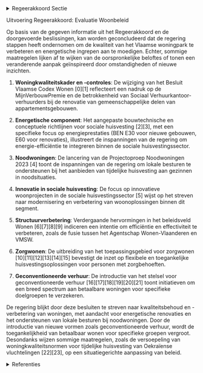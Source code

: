

<details>
        <summary>Regeerakkoord Sectie </summary>
        <p>4.2.1 We verbeteren de kwaliteit van het woningpark Het reeds goedgekeurde nieuwe woningkwaliteits-kader treedt in werking op 1 januari 2021. Die tijd is nodig om lokale besturen, verhuurders en huurders én eigenaars vertrouwd te maken met de nieuwe regelgeving. We zetten de woningkwaliteitsinstrumenten meer proactief en resultaatgericht in om zo het Vlaamse woningpatrimonium in het algemeen en de private huurmarkt in het bijzonder op te waarderen. Naast de bestaande technische verslagen wordt binnen het beoordelingskader van de woningkwaliteit een initiatief genomen om constructies m.b.t. nieuwe woonvormen te kunnen beoordelen. In het technisch verslag wordt de energeti-sche component verder uitgewerkt. Naast de verplichting tot dakisolatie en dubbele beglazing wordt de maximale EPC-score richting 2050 gradueel bepaald, rekening houdend met de woningtypologie. Een duidelijk langetermijnperspectief bevordert het draagvlak en planningsproces voor energetische ingrepen. De woningcontroles kunnen worden uitbesteed aan opgeleide en gecertifi-ceerde private woningcontroleurs. Ook lokale besturen moeten hiermee aan de slag kunnen gaan. De afwikkeling van de administratieve procedure blijft altijd op ambtelijk niveau verzekerd. Bij een woningkwaliteitsonderzoek van domiciliekamers wordt de vergunning mee in rekening genomen. Indien op voorhand wordt vastgesteld dat de kamerwoning onrechtmatig is opgedeeld, wordt het conformiteitsattest geweigerd. Als de niet-vergunde situatie wordt vastgesteld nadat er een conformiteitsattest is afgele-verd, wordt het conformiteitsattest als niet bestaande beschouwd. Ter bevordering van de klantvriendelijkheid en de transparantie worden zoveel moge-lijk premies die gericht zijn op kwaliteits-verbetering en aanpassing van de woning in 1 front-office gebundeld. De administra-tieve afhandeling gebeurt in back-office door de verschillende bevoegde diensten. Na een eerste tussentijdse evaluatie van de projecten van de ‘proefomgeving experi-mentele woonvormen’ worden hindernissen in het instrumentarium van het beleidsveld Wonen, onder meer in sociale huisvesting, maximaal weggenomen en stimuleren we het gebruik van nieuwe woonvormen. Het Vlaams overlegplatform studentenhuis-vesting wordt op een structurele wijze verdergezet en vanuit de afdeling Woningkwaliteit wordt een structureel overleg aangegaan met het Netwerk Brandweer. Heel wat Vlaamse steden en gemeenten ondervinden moeilijkheden om een gepaste herhuisvesting te vinden voor gezinnen die hun woning dienen te verlaten, bijvoorbeeld door een ongeschikt- en/of onbewoonbaarverklaring of een uithuiszetting. Om de lokale besturen te helpen bij de herhuisvesting van deze gezinnen wordt een open oproep ‘noodwo-ningen’ uitgeschreven. Via deze open oproep kunnen lokale besturen investe-ringssubsidies aanvragen, waarmee ze d.m.v. cofinanciering het aanbod aan noodwoningen kunnen vergroten. </p>
        </details> 

Uitvoering Regeerakkoord: Evaluatie Woonbeleid

Op basis van de gegeven informatie uit het Regeerakkoord en de doorgevoerde beslissingen, kan worden geconcludeerd dat de regering stappen heeft ondernomen om de kwaliteit van het Vlaamse woningpark te verbeteren en energetische ingrepen aan te moedigen. Echter, sommige maatregelen lijken af te wijken van de oorspronkelijke beloftes of tonen een veranderende aanpak geïnspireerd door omstandigheden of nieuwe inzichten.

1. **Woningkwaliteitskader en -controles**: De wijziging van het Besluit Vlaamse Codex Wonen \[0\]\[1\] reflecteert een nadruk op de MijnVerbouwPremie en de betrokkenheid van Sociaal Verhuurkantoor-verhuurders bij de renovatie van gemeenschappelijke delen van appartementsgebouwen.

2. **Energetische component**: Het aangepaste bouwtechnische en conceptuele richtlijnen voor sociale huisvesting \[2\]\[3\], met een specifieke focus op energieprestaties (BEN E30 voor nieuwe gebouwen, E60 voor renovaties), illustreert de inspanningen van de regering om energie-efficiëntie te integreren binnen de sociale huisvestingssector.

3. **Noodwoningen**: De lancering van de Projectoproep Noodwoningen 2023 \[4\] toont de inspanningen van de regering om lokale besturen te ondersteunen bij het aanbieden van tijdelijke huisvesting aan gezinnen in noodsituaties.

4. **Innovatie in sociale huisvesting**: De focus op innovatieve woonprojecten in de sociale huisvestingssector \[5\] wijst op het streven naar modernisering en verbetering van woonoplossingen binnen dit segment.

5. **Structuurverbetering**: Verdergaande hervormingen in het beleidsveld Wonen \[6\]\[7\]\[8\]\[9\] indiceren een intentie om efficiëntie en effectiviteit te verbeteren, zoals de fusie tussen het Agentschap Wonen-Vlaanderen en VMSW.

6. **Zorgwonen**: De uitbreiding van het toepassingsgebied voor zorgwonen \[10\]\[11\]\[12\]\[13\]\[14\]\[15\] bevestigt de inzet op flexibele en toegankelijke huisvestingsoplossingen voor personen met zorgbehoeften.

7. **Geconventioneerde verhuur**: De introductie van het stelsel voor geconventioneerde verhuur \[16\]\[17\]\[18\]\[19\]\[20\]\[21\] toont initiatieven om een breed spectrum aan betaalbare woningen voor specifieke doelgroepen te verzekeren.

De regering blijkt door deze besluiten te streven naar kwaliteitsbehoud en -verbetering van woningen, met aandacht voor energetische renovaties en het ondersteunen van lokale besturen bij noodwoningen. Door de introductie van nieuwe vormen zoals geconventioneerde verhuur, wordt de toegankelijkheid van betaalbaar wonen voor specifieke groepen vergroot. Desondanks wijzen sommige maatregelen, zoals de versoepeling van woningkwaliteitsnormen voor tijdelijke huisvesting van Oekraïense vluchtelingen \[22\]\[23\], op een situatiegerichte aanpassing van beleid.

<details>
        <summary> Referenties</summary>
        **[\[0\]](https://beslissingenvlaamseregering.vlaanderen.be/?search=Wijziging%20Besluit%20Vlaamse%20Codex%20Wonen%3A%20tegemoetkomingen%20voor%20verbeteren%20en%20renovatie%20woningen&dateOption=select&startDate=2022-12-23T09%3A00%3A00Z&endDate=2022-12-23T09%3A00%3A00Z)** : **(2022-12-23)** Wijziging Besluit Vlaamse Codex Wonen: tegemoetkomingen voor verbeteren en renovatie woningen 

**[\[1\]](https://beslissingenvlaamseregering.vlaanderen.be/?search=Wijziging%20Besluit%20Vlaamse%20Codex%20Wonen%3A%20tegemoetkomingen%20voor%20verbeteren%20en%20renovatie%20woningen&dateOption=select&startDate=2022-10-07T08%3A00%3A00Z&endDate=2022-10-07T08%3A00%3A00Z)** : **(2022-10-07)** Wijziging Besluit Vlaamse Codex Wonen: tegemoetkomingen voor verbeteren en renovatie woningen 

**[\[2\]](https://beslissingenvlaamseregering.vlaanderen.be/?search=Wijzigingsbesluit%20energieprestatie%20sociale%20huisvesting&dateOption=select&startDate=2020-04-30T08%3A00%3A00Z&endDate=2020-04-30T08%3A00%3A00Z)** : **(2020-04-30)** Wijzigingsbesluit energieprestatie sociale huisvesting 

**[\[3\]](https://beslissingenvlaamseregering.vlaanderen.be/?search=Wijziging%20besluit%20Vlaamse%20Codex%20Wonen%3A%20bouwtechnische%20en%20conceptuele%20richtlijnen%20voor%20bouw%20en%20renovatie%20sociale%20huurwoningen&dateOption=select&startDate=2021-12-17T09%3A00%3A00Z&endDate=2021-12-17T09%3A00%3A00Z)** : **(2021-12-17)** Wijziging besluit Vlaamse Codex Wonen: bouwtechnische en conceptuele richtlijnen voor bouw en renovatie sociale huurwoningen 

**[\[4\]](https://beslissingenvlaamseregering.vlaanderen.be/?search=Projectoproep%20Noodwoningen%202023&dateOption=select&startDate=2023-06-02T08%3A00%3A00Z&endDate=2023-06-02T08%3A00%3A00Z)** : **(2023-06-02)** Projectoproep Noodwoningen 2023 

**[\[5\]](https://beslissingenvlaamseregering.vlaanderen.be/?search=Projectoproep%20%27Innovatieve%20woonprojecten%20in%20de%20sociale%20huisvestingssector%202023%27&dateOption=select&startDate=2023-06-02T08%3A00%3A00Z&endDate=2023-06-02T08%3A00%3A00Z)** : **(2023-06-02)** Projectoproep 'Innovatieve woonprojecten in de sociale huisvestingssector 2023' 

**[\[6\]](https://beslissingenvlaamseregering.vlaanderen.be/?search=Herstructurering%20beleidsveld%20Wonen%3A%20voorontwerp%20van%20decreet&dateOption=select&startDate=2021-11-12T09%3A00%3A00Z&endDate=2021-11-12T09%3A00%3A00Z)** : **(2021-11-12)** Herstructurering beleidsveld Wonen: voorontwerp van decreet 

**[\[7\]](https://beslissingenvlaamseregering.vlaanderen.be/?search=Herstructurering%20beleidsveld%20Wonen%3A%20voorontwerp%20van%20decreet&dateOption=select&startDate=2022-01-14T09%3A00%3A00Z&endDate=2022-01-14T09%3A00%3A00Z)** : **(2022-01-14)** Herstructurering beleidsveld Wonen: voorontwerp van decreet 

**[\[8\]](https://beslissingenvlaamseregering.vlaanderen.be/?search=Herstructurering%20beleidsveld%20Wonen%3A%20ontwerpdecreet&dateOption=select&startDate=2022-03-18T09%3A00%3A00Z&endDate=2022-03-18T09%3A00%3A00Z)** : **(2022-03-18)** Herstructurering beleidsveld Wonen: ontwerpdecreet 

**[\[9\]](https://beslissingenvlaamseregering.vlaanderen.be/?search=Wijziging%20decreten%20wonen&dateOption=select&startDate=2022-10-14T08%3A00%3A00Z&endDate=2022-10-14T08%3A00%3A00Z)** : **(2022-10-14)** Wijziging decreten wonen 

**[\[10\]](https://beslissingenvlaamseregering.vlaanderen.be/?search=Uitbreiding%20toepassingsgebied%20zorgwonen%20met%20bijgebouwen%20en%20mobiele%20units%3A%20wijziging%20Vlaamse%20Codex%20Ruimtelijke%20Ordening&dateOption=select&startDate=2021-04-23T08%3A00%3A00Z&endDate=2021-04-23T08%3A00%3A00Z)** : **(2021-04-23)** Uitbreiding toepassingsgebied zorgwonen met bijgebouwen en mobiele units: wijziging Vlaamse Codex Ruimtelijke Ordening 

**[\[11\]](https://beslissingenvlaamseregering.vlaanderen.be/?search=Inwerkingtreding%20decreet%20dat%20de%20Vlaamse%20Codex%20Ruimtelijke%20Ordening%20wijzigt%20wat%20betreft%20zorgwonen&dateOption=select&startDate=2021-07-16T06%3A00%3A00Z&endDate=2021-07-16T06%3A00%3A00Z)** : **(2021-07-16)** Inwerkingtreding decreet dat de Vlaamse Codex Ruimtelijke Ordening wijzigt wat betreft zorgwonen 

**[\[12\]](https://beslissingenvlaamseregering.vlaanderen.be/?search=Uitbreiding%20toepassingsgebied%20zorgwonen%20met%20bijgebouwen%20en%20mobiele%20units%3A%20wijzigingsdecreet%20Vlaamse%20Codex%20Ruimtelijke%20Ordening&dateOption=select&startDate=2021-06-18T08%3A00%3A00Z&endDate=2021-06-18T08%3A00%3A00Z)** : **(2021-06-18)** Uitbreiding toepassingsgebied zorgwonen met bijgebouwen en mobiele units: wijzigingsdecreet Vlaamse Codex Ruimtelijke Ordening 

**[\[13\]](https://beslissingenvlaamseregering.vlaanderen.be/?search=Uitbreiding%20toepassingsgebied%20zorgwonen%20met%20bijgebouwen%20en%20mobiele%20units%3A%20wijziging%20Vlaamse%20Codex%20Ruimtelijke%20Ordening&dateOption=select&startDate=2021-02-26T09%3A00%3A00Z&endDate=2021-02-26T09%3A00%3A00Z)** : **(2021-02-26)** Uitbreiding toepassingsgebied zorgwonen met bijgebouwen en mobiele units: wijziging Vlaamse Codex Ruimtelijke Ordening 

**[\[14\]](https://beslissingenvlaamseregering.vlaanderen.be/?search=Uitbreiding%20mogelijkheid%20zorgwonen%3A%20wijziging%20Vlaamse%20Codex%20Ruimtelijke%20Ordening&dateOption=select&startDate=2020-11-27T09%3A00%3A00Z&endDate=2020-11-27T09%3A00%3A00Z)** : **(2020-11-27)** Uitbreiding mogelijkheid zorgwonen: wijziging Vlaamse Codex Ruimtelijke Ordening 

**[\[15\]](https://beslissingenvlaamseregering.vlaanderen.be/?search=Inwerkingtreding%20decreet%20dat%20de%20Vlaamse%20Codex%20Ruimtelijke%20Ordening%20wijzigt%20wat%20betreft%20zorgwonen&dateOption=select&startDate=2021-07-02T08%3A00%3A00Z&endDate=2021-07-02T08%3A00%3A00Z)** : **(2021-07-02)** Inwerkingtreding decreet dat de Vlaamse Codex Ruimtelijke Ordening wijzigt wat betreft zorgwonen 

**[\[16\]](https://beslissingenvlaamseregering.vlaanderen.be/?search=Geconventioneerde%20verhuur%3A%20wijziging%20besluit%20Vlaamse%20Codex%20Wonen%202021&dateOption=select&startDate=2023-06-23T08%3A00%3A00Z&endDate=2023-06-23T08%3A00%3A00Z)** : **(2023-06-23)** Geconventioneerde verhuur: wijziging besluit Vlaamse Codex Wonen 2021 

**[\[17\]](https://beslissingenvlaamseregering.vlaanderen.be/?search=Aanpak%20besteding%20middelen%20voor%20verderzetting%20onderbouwde%20aanpak%20energiebesparing%20gebouwenpark%20sector%20Welzijn%2C%20Volksgezondheid%20en%20Gezin&dateOption=select&startDate=2023-11-23T16%3A00%3A00Z&endDate=2023-11-23T16%3A00%3A00Z)** : **(2023-11-23)** Aanpak besteding middelen voor verderzetting onderbouwde aanpak energiebesparing gebouwenpark sector Welzijn, Volksgezondheid en Gezin 

**[\[18\]](https://beslissingenvlaamseregering.vlaanderen.be/?search=Invoeren%20Uniform%20Kotlabel%3A%20wijziging%20Energiedecreet%20en%20Vlaamse%20Codex%20Wonen&dateOption=select&startDate=2023-07-14T08%3A00%3A00Z&endDate=2023-07-14T08%3A00%3A00Z)** : **(2023-07-14)** Invoeren Uniform Kotlabel: wijziging Energiedecreet en Vlaamse Codex Wonen 

**[\[19\]](https://beslissingenvlaamseregering.vlaanderen.be/?search=Geconventioneerde%20verhuur%3A%20wijziging%20besluit%20Vlaamse%20Codex%20Wonen%202021&dateOption=select&startDate=2023-04-28T08%3A00%3A00Z&endDate=2023-04-28T08%3A00%3A00Z)** : **(2023-04-28)** Geconventioneerde verhuur: wijziging besluit Vlaamse Codex Wonen 2021 

**[\[20\]](https://beslissingenvlaamseregering.vlaanderen.be/?search=Geconventioneerde%20verhuur%3A%20wijzigingsbesluit&dateOption=select&startDate=2022-12-23T09%3A00%3A00Z&endDate=2022-12-23T09%3A00%3A00Z)** : **(2022-12-23)** Geconventioneerde verhuur: wijzigingsbesluit 

**[\[21\]](https://beslissingenvlaamseregering.vlaanderen.be/?search=Hervorming%20subsidiestelsel%20energetische%20renovatie%20van%20sociale%20huurwoningen&dateOption=select&startDate=2023-07-14T08%3A00%3A00Z&endDate=2023-07-14T08%3A00%3A00Z)** : **(2023-07-14)** Hervorming subsidiestelsel energetische renovatie van sociale huurwoningen 

**[\[22\]](https://beslissingenvlaamseregering.vlaanderen.be/?search=Huisvesting%20tijdelijk%20ontheemden%3A%20tijdelijke%20versoepeling%20woningkwaliteitsnormen&dateOption=select&startDate=2022-03-14T20%3A00%3A00Z&endDate=2022-03-14T20%3A00%3A00Z)** : **(2022-03-14)** Huisvesting tijdelijk ontheemden: tijdelijke versoepeling woningkwaliteitsnormen 

**[\[23\]](https://beslissingenvlaamseregering.vlaanderen.be/?search=Wijziging%20besluiten%20Wonen&dateOption=select&startDate=2023-07-07T09%3A00%3A00Z&endDate=2023-07-07T09%3A00%3A00Z)** : **(2023-07-07)** Wijziging besluiten Wonen 
        </details> 

